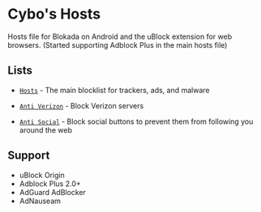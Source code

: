 # Cybo's Hosts
Hosts file for Blokada on Android and the uBlock extension for web browsers. (Started supporting Adblock Plus in the main hosts file)

## Lists

* [`Hosts`](https://github.com/Cybo1927/Hosts.txt/blob/master/Hosts) - The main blocklist for trackers, ads, and malware

* [`Anti Verizon`](https://github.com/Cybo1927/Hosts.txt/blob/master/Anti%20Verizon) - Block Verizon servers

* [`Anti Social`](https://github.com/Cybo1927/Hosts.txt/blob/master/Anti%20Social) - Block social buttons to prevent them from following you around the web

## Support

* uBlock Origin
* Adblock Plus 2.0+
* AdGuard AdBlocker
* AdNauseam

